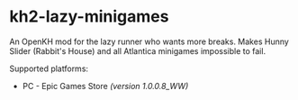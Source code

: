 # kh2-lazy-minigames
An OpenKH mod for the lazy runner who wants more breaks. Makes Hunny Slider (Rabbit's House) and all Atlantica minigames impossible to fail.

Supported platforms:
- PC - Epic Games Store *(version 1.0.0.8_WW)*
